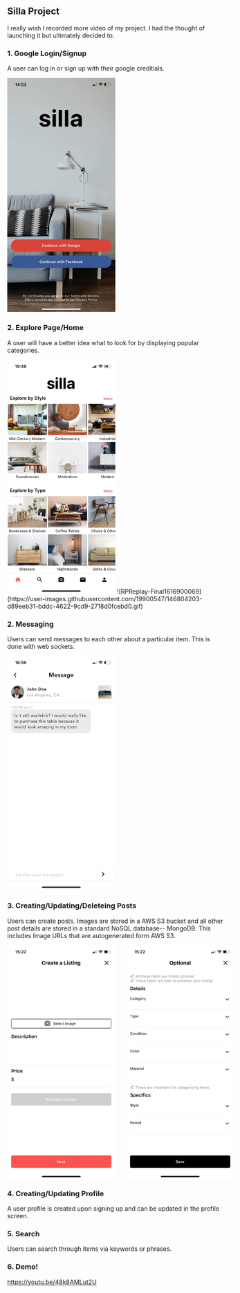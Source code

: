 ## Silla Project
I really wish I recorded more video of my project. I had the thought of launching it but ultimately decided to.

### 1. Google Login/Signup
A user can log in or sign up with their google creditials.

<img src="/demo/login.jpg" alt="login screen" style="width: 250px;"/>

### 2. Explore Page/Home
A user will have a better idea what to look for by displaying popular categories. 

<img src="demo/home.jpeg" alt="home screen" style="width: 250px;"/>
![RPReplay-Final1616900069](https://user-images.githubusercontent.com/19900547/146804203-d89eeb31-bddc-4622-9cd9-2718d0fcebd0.gif)





### 2. Messaging
Users can send messages to each other about a particular item. 
This is done with web sockets.

<img src="/demo/message.jpeg" alt="conversation example" style="width: 250px;"/>

### 3. Creating/Updating/Deleteing Posts
Users can create posts. Images are stored in a AWS S3 bucket and all other 
post details are stored in a standard NoSQL database-- MongoDB. This includes
Image URLs that are autogenerated form AWS S3. 

<div style="display: flex">
  <img src="/demo/create-post-1.jpg" alt="create post screen 1" style="width: 250px;">
  <img src="/demo/create-post-2.jpg" alt="create post screen 2" style="margin-left: 25px; width: 250px;">
</div>

### 4. Creating/Updating Profile
A user profile is created upon signing up and can be updated in the profile
screen. 

### 5. Search
Users can search through items via keywords or phrases. 

### 6. Demo!
https://youtu.be/48k8AMLut2U





